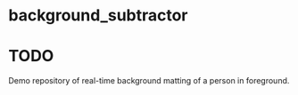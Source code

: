 # background_subtractor
# TODO
Demo repository of real-time background matting of a person in foreground. 
